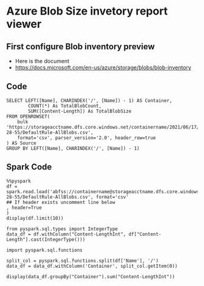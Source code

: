 # Azure Blob Size invetory report viewer

## First configure Blob inventory preview

- Here is the document
- https://docs.microsoft.com/en-us/azure/storage/blobs/blob-inventory

## Code

```
SELECT LEFT([Name], CHARINDEX('/', [Name]) - 1) AS Container, 
        COUNT(*) As TotalBlobCount,
        SUM([Content-Length]) As TotalBlobSize
FROM OPENROWSET(
    bulk 'https://storageacctname.dfs.core.windows.net/containername/2021/06/17/20-28-55/DefaultRule-AllBlobs.csv',
    format='csv', parser_version='2.0', header_row=true
) AS Source
GROUP BY LEFT([Name], CHARINDEX('/', [Name]) - 1)
```

## Spark Code

```
%%pyspark
df = spark.read.load('abfss://containername@storageacctname.dfs.core.windows.net/2021/06/17/20-28-55/DefaultRule-AllBlobs.csv', format='csv'
## If header exists uncomment line below
, header=True
)
display(df.limit(10))
```

```
from pyspark.sql.types import IntegerType
data_df = df.withColumn("Content-LengthInt", df["Content-Length"].cast(IntegerType()))
```

```
import pyspark.sql.functions

split_col = pyspark.sql.functions.split(df['Name'], '/')
data_df = data_df.withColumn('Container', split_col.getItem(0))
```

```
display(data_df.groupBy("Container").sum("Content-LengthInt"))
```